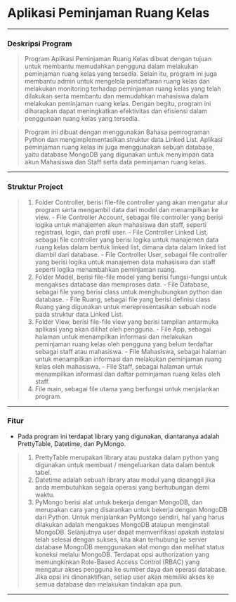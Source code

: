 # Aplikasi Peminjaman Ruang Kelas
--------------------------------------------------------------------------------------
### Deskripsi Program
> Program Aplikasi Peminjaman Ruang Kelas dibuat dengan tujuan untuk membantu memudahkan pengguna dalam melakukan peminjaman ruang kelas yang tersedia. Selain itu, program ini juga membantu admin untuk mengelola pendaftaran ruang kelas dan melakukan monitoring terhadap peminjaman ruang kelas yang telah dilakukan serta membantu dan memudahkan mahasiswa dalam melakukan peminjaman ruang kelas. Dengan begitu, program ini diharapkan dapat meningkatkan efektivitas dan efisiensi dalam penggunaan ruang kelas yang tersedia.

> Program ini dibuat dengan menggunakan Bahasa pemrograman Python dan mengimplementasikan struktur data Linked List. Aplikasi peminjaman ruang kelas ini juga menggunakan sebuah database, yaitu database MongoDB yang digunakan untuk menyimpan data akun Mahasiswa dan Staff serta data peminjaman ruang kelas.
--------------------------------------

### Struktur Project
> 1.	Folder Controller, berisi file-file controller yang akan mengatur alur program serta mengambil data dari model dan menampilkan ke view.
    -	File Controller Account, sebagai file controller yang berisi logika untuk manajemen akun mahasiswa dan staff, seperti registrasi, login, dan profil user.
    -	File Controller Linked List, sebagai file controller yang berisi logika untuk manajemen data ruang kelas dalam bentuk linked list, dimana data dalam linked list diambil dari database.
    -	File Controller User, sebagai file controller yang berisi logika untuk manajemen data mahasiswa dan staff seperti logika menambahkan peminjaman ruang.
> 2.	Folder Model, berisi file-file model yang berisi fungsi-fungsi untuk mengakses database dan memproses data.
    -	File Database, sebagai file yang berisi class untuk menghubungkan python dan database.
    -	File Ruang, sebagai file yang berisi definisi class Ruang yang digunakan untuk merepresentasikan sebuah node pada struktur data Linked List.
> 3.	Folder View, berisi file-file view yang berisi tampilan antarmuka aplikasi yang akan dilihat oleh pengguna.
    -	File App, sebagai halaman untuk menampilkan informasi dan melakukan peminjaman ruang kelas oleh pengguna yang belum terdaftar sebagai staff atau mahasiswa.
    -	File Mahasiswa, sebagai halaman untuk menampilkan informasi dan melakukan peminjaman ruang kelas oleh mahasiswa.
    -	File Staff, sebagai halaman untuk menampilkan informasi dan daftar peminjaman ruang kelas oleh staff.
> 4. File main, sebagai file utama yang berfungsi untuk menjalankan program.
--------------------------------------

### Fitur
- Pada program ini terdapat library yang digunakan, diantaranya adalah PrettyTable, Datetime, dan PyMongo.
>  1. PrettyTable merupakan library atau pustaka dalam python yang digunakan untuk membuat / mengeluarkan data dalam bentuk tabel.
>  2. Datetime adalah sebuah library atau modul yang dipanggil jika anda membutuhkan segala operasi yang berhubungan demi waktu.
>  3. PyMongo berisi alat untuk bekerja dengan MongoDB, dan merupakan cara yang disarankan untuk bekerja dengan MongoDB dari Python.
     Untuk menjalankan PyMongo sendiri, hal yang harus dilakukan adalah mengakses MongoDB ataupun menginstall MongoDB. 
     Selanjutnya user dapat memverifikasi apakah instalasi telah selesai dengan sukses, kita akan terhubung ke server database MongoDB menggunakan alat mongo dan melihat status koneksi melalui MongoDB. 
     Terdapat opsi authorization yang memungkinkan Role-Based Access Control (RBAC) yang mengatur akses pengguna ke sumber daya dan operasi database. 
     Jika opsi ini dinonaktifkan, setiap user akan memiliki akses ke semua database dan melakukan tindakan apa pun.
--------------------------------------

